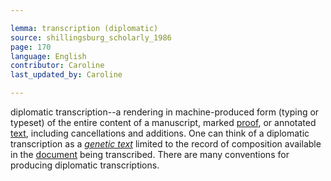 ```yaml
---

lemma: transcription (diplomatic)
source: shillingsburg_scholarly_1986
page: 170
language: English
contributor: Caroline
last_updated_by: Caroline

---
```


diplomatic transcription--a rendering in machine-produced form (typing or typeset) of the entire content of a manuscript, marked [proof](proofs.html), or annotated [text](text.html), including cancellations and additions. One can think of a diplomatic transcription as a _[genetic text](textGenetic.html)_ limited to the record of composition available in the [document](document.html) being transcribed. There are many conventions for producing diplomatic transcriptions.
